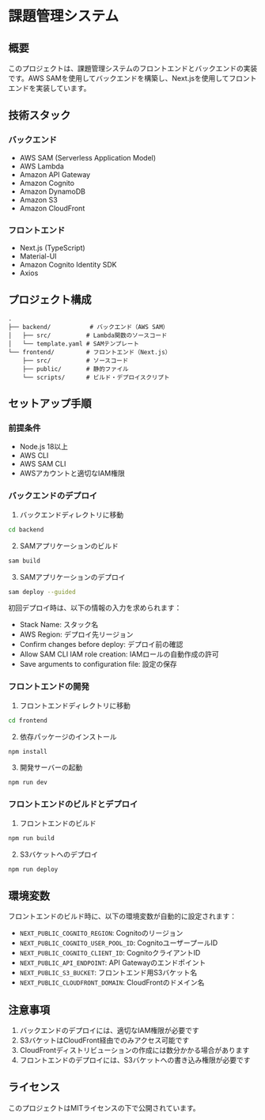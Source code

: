 # 課題管理システム

## 概要
このプロジェクトは、課題管理システムのフロントエンドとバックエンドの実装です。AWS SAMを使用してバックエンドを構築し、Next.jsを使用してフロントエンドを実装しています。

## 技術スタック
### バックエンド
- AWS SAM (Serverless Application Model)
- AWS Lambda
- Amazon API Gateway
- Amazon Cognito
- Amazon DynamoDB
- Amazon S3
- Amazon CloudFront

### フロントエンド
- Next.js (TypeScript)
- Material-UI
- Amazon Cognito Identity SDK
- Axios

## プロジェクト構成
```
.
├── backend/           # バックエンド（AWS SAM）
│   ├── src/          # Lambda関数のソースコード
│   └── template.yaml # SAMテンプレート
└── frontend/         # フロントエンド（Next.js）
    ├── src/          # ソースコード
    ├── public/       # 静的ファイル
    └── scripts/      # ビルド・デプロイスクリプト
```

## セットアップ手順

### 前提条件
- Node.js 18以上
- AWS CLI
- AWS SAM CLI
- AWSアカウントと適切なIAM権限

### バックエンドのデプロイ
1. バックエンドディレクトリに移動
```bash
cd backend
```

2. SAMアプリケーションのビルド
```bash
sam build
```

3. SAMアプリケーションのデプロイ
```bash
sam deploy --guided
```
初回デプロイ時は、以下の情報の入力を求められます：
- Stack Name: スタック名
- AWS Region: デプロイ先リージョン
- Confirm changes before deploy: デプロイ前の確認
- Allow SAM CLI IAM role creation: IAMロールの自動作成の許可
- Save arguments to configuration file: 設定の保存

### フロントエンドの開発
1. フロントエンドディレクトリに移動
```bash
cd frontend
```

2. 依存パッケージのインストール
```bash
npm install
```

3. 開発サーバーの起動
```bash
npm run dev
```

### フロントエンドのビルドとデプロイ
1. フロントエンドのビルド
```bash
npm run build
```

2. S3バケットへのデプロイ
```bash
npm run deploy
```

## 環境変数
フロントエンドのビルド時に、以下の環境変数が自動的に設定されます：
- `NEXT_PUBLIC_COGNITO_REGION`: Cognitoのリージョン
- `NEXT_PUBLIC_COGNITO_USER_POOL_ID`: CognitoユーザープールID
- `NEXT_PUBLIC_COGNITO_CLIENT_ID`: CognitoクライアントID
- `NEXT_PUBLIC_API_ENDPOINT`: API Gatewayのエンドポイント
- `NEXT_PUBLIC_S3_BUCKET`: フロントエンド用S3バケット名
- `NEXT_PUBLIC_CLOUDFRONT_DOMAIN`: CloudFrontのドメイン名

## 注意事項
1. バックエンドのデプロイには、適切なIAM権限が必要です
2. S3バケットはCloudFront経由でのみアクセス可能です
3. CloudFrontディストリビューションの作成には数分かかる場合があります
4. フロントエンドのデプロイには、S3バケットへの書き込み権限が必要です

## ライセンス
このプロジェクトはMITライセンスの下で公開されています。
